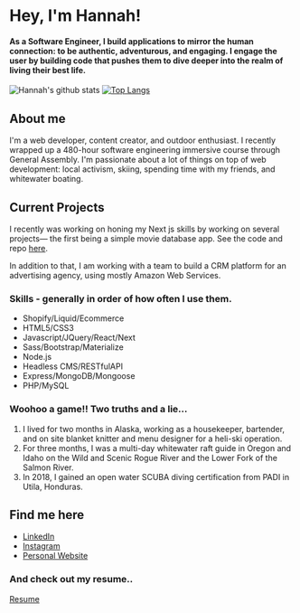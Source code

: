 # Hey, I'm Hannah!

#### As a Software Engineer, I build applications to mirror the human connection: to be authentic, adventurous, and engaging. I engage the user by building code that pushes them to dive deeper into the realm of living their best life.

![Hannah's github stats](https://github-readme-stats.vercel.app/api?username=hannahtrask&theme=jolly&show_icons=true)
[![Top Langs](https://github-readme-stats.vercel.app/api/top-langs/?username=hannahtrask&layout=compact&theme=jolly)](https://github.com/hannahtrask/github-readme-stats)

## About me
I'm a web developer, content creator, and outdoor enthusiast. I recently wrapped up a 480-hour software engineering immersive course through General Assembly. I'm passionate about a lot of things on top of web development: local activism, skiing, spending time with my friends, and whitewater boating.

## Current Projects

I recently was working on honing my Next js skills by working on several projects— the first being a simple movie database app. See the code and repo [here](https://github.com/hannahtrask/MovieApp).

In addition to that, I am working with a team to build a CRM platform for an advertising agency, using mostly Amazon Web Services.

### Skills - generally in order of how often I use them.
* Shopify/Liquid/Ecommerce
* HTML5/CSS3
* Javascript/JQuery/React/Next
* Sass/Bootstrap/Materialize
* Node.js
* Headless CMS/RESTfulAPI
* Express/MongoDB/Mongoose
* PHP/MySQL

### Woohoo a game!! Two truths and a lie...

1. I lived for two months in Alaska, working as a housekeeper, bartender, and on site blanket knitter and menu designer for a heli-ski operation.
2. For three months, I was a multi-day whitewater raft guide in Oregon and Idaho on the Wild and Scenic Rogue River and the Lower Fork of the Salmon River.
3. In 2018, I gained an open water SCUBA diving certification from PADI in Utila, Honduras.

## Find me here

* [LinkedIn](https://www.linkedin.com/in/hannahtrask/)
* [Instagram](https://www.instagram.com/hannah_____catherine/)
* [Personal Website](https://www.hannahtrasl.dev/)

### And check out my resume..

[Resume](https://drive.google.com/file/d/1INC4YLuJwwgzAV1x_Llm-qJmzYNcCA8O/view?usp=sharing)
